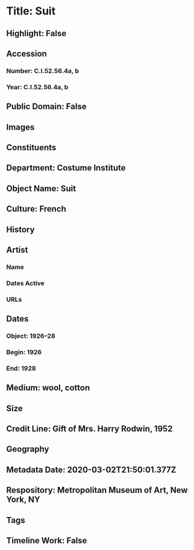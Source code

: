# Title: Suit
## Highlight: False
## Accession
### Number: C.I.52.56.4a, b
### Year: C.I.52.56.4a, b
## Public Domain: False
## Images
## Constituents
## Department: Costume Institute
## Object Name: Suit
## Culture: French
## History
## Artist
### Name
### Dates Active
### URLs
## Dates
### Object: 1926–28
### Begin: 1926
### End: 1928
## Medium: wool, cotton
## Size
## Credit Line: Gift of Mrs. Harry Rodwin, 1952
## Geography
## Metadata Date: 2020-03-02T21:50:01.377Z
## Respository: Metropolitan Museum of Art, New York, NY
## Tags
## Timeline Work: False